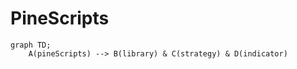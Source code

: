 # PineScripts

```mermaid
graph TD;
    A(pineScripts) --> B(library) & C(strategy) & D(indicator)
```
